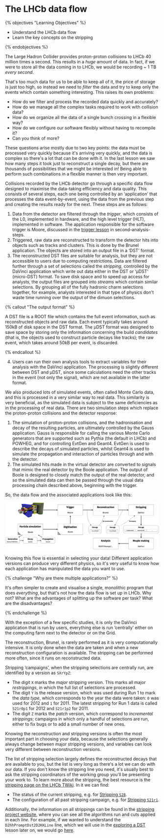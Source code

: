# The LHCb data flow

{% objectives "Learning Objectives" %}

* Understand the LHCb data flow
* Learn the key concepts on the stripping

{% endobjectives %} 

The Large Hadron Collider provides proton-proton collisions to LHCb 40 million 
times a second.
This results in a _huge_ amount of data. In fact, if we were to store all the data coming in to LHCb, we would be recording ~ 1 TB _every second_.

That's too much data for us to be able to keep all of it, the price of storage 
is just too high, so instead we need to _filter_ the data and try to keep only 
the events which contain something interesting.
This raises its own problems:

* How do we filter and process the recorded data quickly and accurately?
* How do we manage all the complex tasks required to work with collision data?
* How do we organize all the data of a single bunch crossing in a flexible way?
* How do we configure our software flexibly without having to recompile it?
* Can you think of more?

These questions arise mostly due to two key points: the data must be processed 
very quickly because it's arriving very quickly, and the data is complex so
there's a lot that can be done with it. In the last lesson we saw how many
steps it took just to reconstruct a single decay, but there are thousands of
possibilities that we might be interested in! Being able to perform such
combinations in a flexible manner is then very important.

Collisions recorded by the LHCb detector go through a specific data flow 
designed to maximise the data-taking efficiency and data quality.
This consists of several steps, each one being controlled by an ‘application’ 
that processes the data event-by-event, using the data from the previous step 
and creating the results ready for the next.
These steps are as follows:

 1. Data from the detector are filtered through the _trigger_, which consists 
    of the L0, implemented in hardware, and the high level trigger (HLT), 
    implemented in software. The application responsible for the software trigger 
    is Moore, discussed in the [trigger lesson](../second-analysis-steps/hlt-intro.md) 
    in second-analysis-steps.
 2. Triggered, raw data are reconstructed to transform the detector hits into 
    objects such as tracks and clusters. This is done by the Brunel 
    application. The objects are stored into an output file in a ‘DST’ format.
 3. The reconstructed DST files are suitable for analysis, but they are not 
    accessible to users due to computing restrictions. Data are filtered 
    further through a set of selections called the *stripping*, controlled by 
    the DaVinci application which write out data either in the DST or ‘µDST’ 
    (micro-DST) format. To save disk space and to speed up access for analysts, the 
    output files are grouped into _streams_ which contain similar selections.
    By grouping all of the fully hadronic charm selections together, for 
    example, analysts interested in that type of physics don't waste time running 
    over the output of the dimuon selections.

{% callout "The output format" %}

A DST file is a ROOT file which contains the full event information, such as 
reconstructed objects and raw data. Each event typically takes around 150kB of 
disk space in the DST format.
The µDST format was designed to save space by storing only the 
information concerning the build _candidates_ (that is, the objects used 
to construct particle decays like tracks); the raw event, which takes 
around 50kB per event, is discarded.
    
{% endcallout %} 

 4. Users can run their own analysis tools to extract variables for their 
    analysis with the DaVinci application. The processing is slightly different 
    between DST and µDST, since some calculations need the other tracks in the 
    event (not only the signal), which are not available in the latter format.

We also produced lots of simulated events, often called Monte Carlo data, and 
this is processed in a very similar way to real data.
This similarity is very beneficial, as the simulated data is subject to the 
same deficiencies as in the processing of real data.
There are two simulation steps which replace the proton-proton collisions and 
the detector response:

1. The simulation of proton-proton collisions, and the hadronisation and decay 
   of the resulting particles, are ultimately controlled by the Gauss 
   application. Gauss is responsible for calling the various Monte Carlo 
   generators that are supported such as Pythia (the default in LHCb) and POWHEG, 
   and for controlling EvtGen and Geant4. EvtGen is used to describe the decays of 
   simulated particles, whilst Geant4 is used to simulate the propagation and 
   interaction of particles through and with the detector.
2. The simulated hits made in the virtual detector are converted to signals 
   that mimic the real detector by the Boole application. The output of Boole 
   is designed to closely match the output of the real detector, and so the 
   simulated data can then be passed through the usual data processing chain 
   described above, beginning with the trigger.

So, the data flow and the associated applications look like this:

[!["The flow of real and simulated data during Run 1 of the LHC"](img/lhcb_data_flow.png)](img/lhcb_data_flow.png)

Knowing this flow is essential in selecting your data! Different application 
versions can produce very different physics, so it's very useful to know how 
each application has manipulated the data you want to use.

{% challenge "Why are there multiple applications?" %}

It's often simpler to create and visualise a single, monolithic program that 
does _everything_, but that's not how the data flow is set up in LHCb. Why not? 
What are the advantages of splitting up the software per task? What are the 
disadvantages?

{% endchallenge %} 

With the exception of a few specific studies, it is only the DaVinci 
application that is run by users, everything else is run ‘centrally’ either on 
the computing farm next to the detector or on the Grid.

The reconstruction, Brunel, is rarely performed as it is very computationally 
intensive.
It is only done when the data are taken and when a new reconstruction 
configuration is available.
The stripping can be performed more often, since it runs on reconstructed data.  

Stripping ‘campaigns’, when the stripping selections are centrally run, are 
identified by a version as `SXrYpZ`:

 - The digit `X` marks the _major_ stripping version. This marks all major 
   _restrippings_, in which the full list of selections are processed.
 - The digit `Y` is the release version, which was used during Run 1 to mark 
   the _data type_, which corresponds to the year the data were taken: `0` was 
   used for 2012 and `1` for 2011. The latest stripping for Run 1 data is called 
   `S21r0p1` for 2012 and `S21r1p2` for 2011.
 - The digit `Z` marks the _patch_ version, which correspond to _incremental 
   strippings_; campaigns in which only a handful of selections are run, either 
to fix bugs or to add a small number of new ones.

Knowing the reconstruction and stripping versions is often the most important 
part in choosing your data, because the selections generally always change 
between major stripping versions, and variables can look very different between 
reconstruction versions.

The list of stripping selection largely defines the reconstructed decays that 
are available to you, but the list is very long as there's a lot we can do with 
our data. If you don't know the stripping line you need, it's usually best to 
ask the stripping coordinators of the working group you'll be presenting your 
work to. To learn more about the stripping, the best resource is the [stripping 
page on the LHCb
TWiki](https://twiki.cern.ch/twiki/bin/view/LHCb/LHCbStripping).
In it we can find:

  - The status of the current stripping, e.g. for [Stripping `S28`](http://lhcbproject.web.cern.ch/lhcbproject/lbdirac/Reprocessing/stats-re-stripping28.html).
  - The configuration of all past stripping campaign, e.g. for [Stripping `S21r1`](http://lhcbproject.web.cern.ch/lhcbproject/lbdirac/Reprocessing/stats-re-stripping-fall14.html).

Additionally, the information on all strippings can be found in the [stripping 
project 
website](https://lhcbdoc.web.cern.ch/lhcbdoc/stripping/), 
where you can see all the algorithms run and cuts applied in each _line_.
For example, if we wanted to understand the 
`D2hhPromptDst2D2KKLine` line, which we will use in the 
[exploring a DST](interactive-dst) lesson later on, we would go 
[here](https://lhcbdoc.web.cern.ch/lhcbdoc/stripping/config/stripping28/charm/strippingd2hhpromptdst2d2kkline.html).
